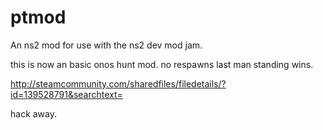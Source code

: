 ptmod
=====

An ns2 mod for use with the ns2 dev mod jam.

this is now an basic onos hunt mod.
no respawns last man standing wins.

http://steamcommunity.com/sharedfiles/filedetails/?id=139528791&searchtext=

hack away.

